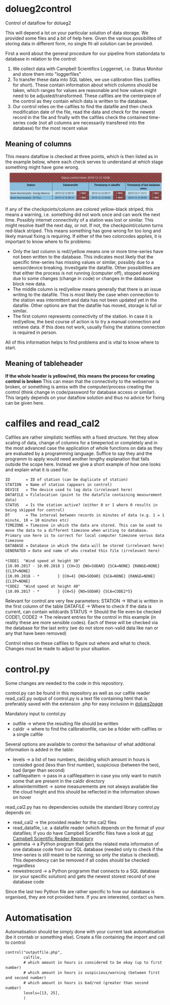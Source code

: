 # dolueg2control
Control of dataflow for dolueg2

This will depend a lot on your particular solution of data storage. We provided some files and a bit of help here. Given the various possibilites of storing data in different form, no single fit-all solution can be provided.

First a word about the general procedure for our pipeline from stationdata to database in relation to the control:
1. We collect data with Campbell Scientifics Loggernet, i.e. Status Monitor and store them into "loggerfiles"
2. To transfer these data into SQL tables, we use calibration files (calfiles for short). These contain information about which columns should be taken, which ranges for values are reasonable and how values might need to be adjusted/transformed. These calfiles are the centerpiece of the control as they contain which data is written to the databsae.
3. Our control relies on the calfiles to find the datafile and then check modification date of the file, read the data and check for the newest record in the file and finally with the calfiles check the contained time-series code (not all columns are necessarily transfered into the database) for the most recent value


## Meaning of columns
This means dataflow is checked at three points, which is then listed as in the example below, where each check serves to understand at which stage something might have gone wrong.
![Example of dataflow control](https://raw.githubusercontent.com/spirrobe/dolueg2control/master/control.png "Example of dataflow control")

If any of the checkpoints/column are colored yellow-black striped, this means a warning, i.e. something did not work once and can work the next time. Possibly internet connectivity of a station was lost or similar. This might resolve itself the next day, or not.
If not, the checkpoint/column turns red-black striped. This means something has gone wrong for too long and likely manual fixing is requiring.
If either of the two colorcodes applies, it is important to know where to fix problems:
- Only the last column is red//yellow means one or more time-series have not been written to the database. This indicates most likely that the specific time-series has missing values or similar, possibly due to a sensor/device breaking. Investigate the datafile. Other possibilities are that either the process is not running (computer off), stopped working due to some changes (change in code) or changes in the database block new data.
- The middle column is red/yellow means generally that there is an issue writing to the datafile. This is most likely the case when connection to the station was intermittent and data has not been updated yet in the datafile. Other options are that the datafile has moved, storage is full or similar.
- The first column represents connectivity of the station. In case it is red/yellow, the best course of action is to try a manual connection and retrieve data. If this does not work, usually fixing the stations connection is required in person.

All of this information helps to find problems and is vital to know where to start.

## Meaning of tableheader
**If the whole header is yellow/red, this means the process for creating control is broken**
This can mean that the connectivity to the webserver is broken, or something is amiss with the computer/process creating the control (think change in code/password for database access or similar). This largely depends on your dataflow solution and thus no advice for fixing can be given here.


# calfiles and read_cal2
Calfiles are rather simplistic textfiles with a fixed structure. Yet they allow scaling of data, change of columns for a timeperiod or completely and in the most advanced case the application of whole functions on data as they are evaluated by a programming language. Suffice to say they and the programm to apply would need another lengthy explanation that falls outside the scope here. Instead we give a short example of how one looks and explain what it is used for.
```
ID       = ID of station (can be duplicate of station)
STATION  = Name of station (appears in control)
DEVICE   = The device used to log data (irrelevant here)
DATAFILE = Filelocation (point to the datafile containing measurement data)
STATUS   = Is the station active? (either 0 or 1 where 0 results in being skipped for control)
DT       = The interval between records in minutes of data (e.g. 1 = 1 minute, 10 = 10 minutes etc)
TIMEZONE = Timezone in which the data are stored. This can be used to move the data to a different timezone when writing to database. Primary use here is to correct for local computer timezone versus data timezone
DATABASE = Database in which the data will be stored (irrelevant here)
GENERATED = Date and name of who created this file (irrelevant here)

*CODE1  "Wind speed at height 30"
{10.09.2017 - 10.09.2018 } {CH=3} {NO=SODAR} {SCA=NONE} {RANGE=NONE} {CLIP=NONE}
{10.09.2018 - *        } {CH=4} {NO=SODAR} {SCA=NONE} {RANGE=NONE} {CLIP=NONE}
*CODE2  "Wind speed at height 40"
{10.09.2017 - *        } {CH=5} {NO=SODAR} {SCA=CODE2*5} 
```

Relevant for control are very few parameters:
STATION -> What is written in the first column of the table
DATAFILE -> Where to check if the data is current, can contain wildcards
STATUS -> Should the file even be checked
CODE1, CODE2 -> The relevant entries for the control in this example (in reality these are more sensible codes). Each of these will be checked via the database for the last entry (we do not store non-valid data like nan or any that have been removed)

Control relies on these calfiles to figure out where and what to check. Changes must be made to adjust to your situation.

# control.py
Some changes are needed to the code in this repository. 

control.py can be found in this repository as well as our calfile reader read_cal2.py
output of control.py is a text file containing html that is preferably saved with the extension .php for easy inclusion in [dolueg2page](https://github.com/spirrobe/dolueg2page)

Mandatory input to contol.py
- outfile -> where the resulting file should be written
- caldir -> where to find the calibrationfile, can be a folder with calfiles or a single calfile

Several options are available to control the behaviour of what additional information is added in the table:
- levels -> a list of two numbers, deciding which amount in hours is consided good (less than first number), suspicious (between the two), bad (larger than second)
- calfilepattern -> pass in a calfilepattern in case you only want to match some that are present in the caldir directory
- allowintermittent -> some measurements are not always available like the cloud height and this should be reflected in the information shown on hover

read_cal2.py has no dependencies outside the standard library
control.py depends on:
- read_cal2 -> the provided reader for the cal2 files
- read_datafile, i.e. a datafile reader (which depends on the format of your datafiles; if you do have Campbell Scientific files have a look at [our Campbell Scientific Reader Repository](https://github.com/spirrobe/campbell)
- getmeta -> a Python program that gets the related meta informaton of one database code from our SQL database (needed only to check if the time-series is still meant to be running; so only the status is checked). This dependency can be removed if all codes should be checked regardless
- newestrecord -> a Python programm that connects to a SQL database (or your specific solution) and gets the newest storest record of one database code

Since the last two Python file are rather specific to how our database is organised, they are not provided here. If you are interested, contact us here.


# Automatisation
Automatisation should be simply done with your current task automatisation (be it crontab or something else). Create a file containing the import and call to control
```
control("outputfile.php",
        calfile,
        # which amount in hours is considered to be okay (up to first number)
        # which amount in hours is suspicious/warning (between first and second number)
        # which amount in hours is bad/red (greater than second number)
        levels=[13, 25], 
        )

```
